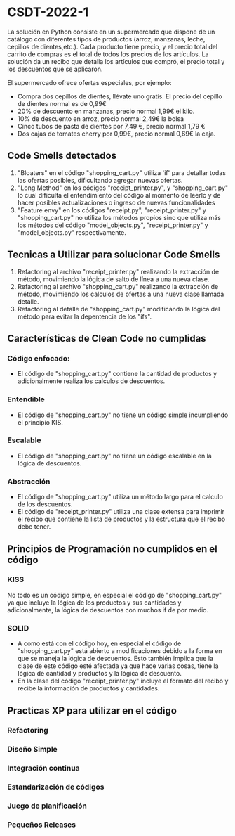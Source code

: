 # CSDT-2022-1

La solución en Python consiste en un supermercado que dispone de un catálogo con diferentes tipos de productos (arroz, manzanas, leche, cepillos de dientes,etc.). Cada producto tiene precio, y el precio total del carrito de compras es el total de todos los precios de los artículos. La solución da un recibo que detalla los artículos que compró, el precio total y los descuentos que se aplicaron.

El supermercado ofrece ofertas especiales, por ejemplo:
 - Compra dos cepillos de dientes, llévate uno gratis. El precio del cepillo de dientes normal es de 0,99€
 - 20% de descuento en manzanas, precio normal 1,99€ el kilo.
 - 10% de descuento en arroz, precio normal 2,49€ la bolsa
 - Cinco tubos de pasta de dientes por 7,49 €, precio normal 1,79 €
 - Dos cajas de tomates cherry por 0,99€, precio normal 0,69€ la caja.

## Code Smells detectados

 1. "Bloaters" en el código "shopping_cart.py" utiliza 'if' para detallar todas las ofertas posibles, dificultando agregar nuevas ofertas.
 2. "Long Method" en los códigos "receipt_printer.py", y "shopping_cart.py" lo cual dificulta el entendimiento del código al momento de leerlo y de hacer posibles actualizaciones o ingreso de nuevas funcionalidades
 3. "Feature envy" en los códigos "receipt.py", "receipt_printer.py" y "shopping_cart.py" no utiliza los métodos propios sino que utiliza más los métodos del código "model_objects.py", "receipt_printer.py" y "model_objects.py" respectivamente.

## Tecnicas a Utilizar para solucionar Code Smells

1. Refactoring al archivo "receipt_printer.py" realizando la extracción de método, movimiendo la lógica de salto de línea a una nueva clase.
2. Refactoring al archivo "shopping_cart.py" realizando la extracción de método, movimiendo los calculos de ofertas a una nueva clase llamada detalle.
3. Refactoring al detalle de "shopping_cart.py" modificando la lógica del método para evitar la depentencia de los "ifs".

## Características de Clean Code no cumplidas

### Código enfocado: 
 - El código de "shopping_cart.py" contiene la cantidad de productos y adicionalmente realiza los calculos de descuentos.

### Entendible
 - El código de "shopping_cart.py" no tiene un código simple incumpliendo el principio KIS.

### Escalable
 - El código de "shopping_cart.py" no tiene un código escalable en la lógica de descuentos.

### Abstracción
 - El código de "shopping_cart.py" utiliza un método largo para el calculo de los descuentos.
 - El código de "receipt_printer.py" utiliza una clase extensa para imprimir el recibo que contiene la lista de productos y la estructura que el recibo debe tener.

## Principios de Programación no cumplidos en el código

### KISS 
No todo es un código simple, en especial el código de "shopping_cart.py" ya que incluye la lógica de los productos y sus cantidades y adicionalmente, la lógica de descuentos con muchos if de por medio.

### SOLID
 - A como está con el código hoy, en especial el código de "shopping_cart.py" está abierto a modificaciones debido a la forma en que se maneja la lógica de descuentos. Esto también implica que la clase de este código esté afectada ya que hace varias cosas, tiene la lógica de cantidad y productos y la lógica de descuento.
 - En la clase del código "receipt_printer.py" incluye el formato del recibo y recibe la información de productos y cantidades.

## Practicas XP para utilizar en el código

### Refactoring
### Diseño Simple
### Integración continua
### Estandarización de códigos
### Juego de planificación
### Pequeños Releases
